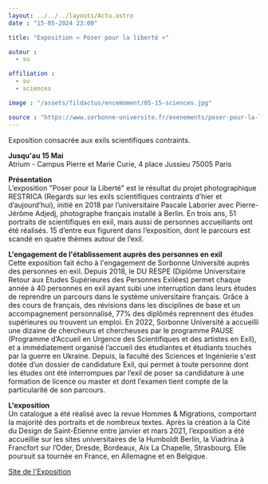 ```yaml
---
layout: ../../../layouts/Actu.astro
date : "15-05-2024 23:00"

title: "Exposition « Poser pour la liberté »"

auteur :
  - su

affiliation :
  - su
  - sciences

image : "/assets/fildactus/encemoment/05-15-sciences.jpg"

source : "https://www.sorbonne-universite.fr/evenements/poser-pour-la-liberte"
---
```


Exposition consacrée aux exils scientifiques contraints.

__Jusqu'au 15 Mai__  
Atrium - Campus Pierre et Marie Curie, 4 place Jussieu 75005 Paris

__Présentation__  
L’exposition "Poser pour la Liberté" est le résultat du projet photographique RESTRICA (Regards sur les exils scientifiques contraints d’hier et d’aujourd’hui), initié en 2018 par l’universitaire Pascale Laborier avec Pierre-Jérôme Adjedj, photographe français installé à Berlin. En trois ans, 51 portraits de scientifiques en exil, mais aussi de personnes accueillants ont été réalisés. 15 d’entre eux figurent dans l’exposition, dont le parcours est scandé en quatre thèmes autour de l’exil.

__L'engagement de l'établissement auprès des personnes en exil__  
Cette exposition fait écho à l'engagement de Sorbonne Université auprès des personnes en exil.  Depuis 2018, le DU RESPE (Diplôme Universitaire Retour aux Etudes Supérieures des Personnes Exilées) permet chaque année à 40 personnes en exil ayant subi une interruption dans leurs études de reprendre un parcours dans le système universitaire français. Grâce à des cours de français, des révisions dans les disciplines de base et un accompagnement personnalisé, 77% des diplômés reprennent des études supérieures ou trouvent un emploi. En 2022, Sorbonne Université a accueilli une dizaine de chercheurs et chercheuses par le programme PAUSE (Programme d’Accueil en Urgence des Scientifiques et des artistes en Exil), et a immédiatement organisé l’accueil des étudiantes et étudiants touchés par la guerre en Ukraine. Depuis, la faculté des Sciences et Ingénierie s'est dotée d’un dossier de candidature Exil, qui permet à toute personne dont les études ont été interrompues par l’exil de poser sa candidature à une formation de licence ou master et dont l’examen tient compte de la particularité de son parcours.

__L'exposition__  
Un catalogue a été réalisé avec la revue Hommes & Migrations, comportant la majorité des portraits et de nombreux textes. Après la création à la Cité du Design de Saint-Étienne entre janvier et mars 2021, l’exposition a été accueillie sur les sites universitaires de la Humboldt Berlin, la Viadrina à Francfort sur l’Oder, Dresde, Bordeaux, Aix La Chapelle, Strasbourg. Elle poursuit sa tournée en France, en Allemagne et en Belgique.

[Site de l'Exposition](https://www.poserpourlaliberte.fr/)
